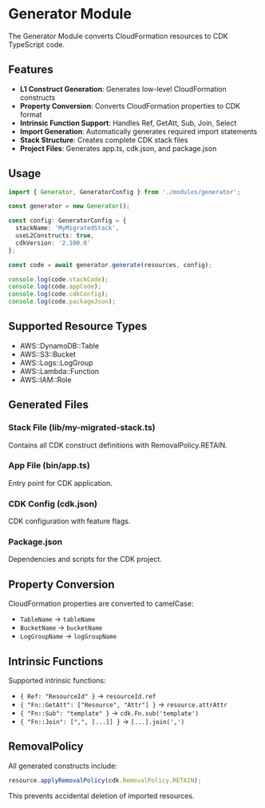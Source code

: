 # Generator Module

The Generator Module converts CloudFormation resources to CDK TypeScript code.

## Features

- **L1 Construct Generation**: Generates low-level CloudFormation constructs
- **Property Conversion**: Converts CloudFormation properties to CDK format
- **Intrinsic Function Support**: Handles Ref, GetAtt, Sub, Join, Select
- **Import Generation**: Automatically generates required import statements
- **Stack Structure**: Creates complete CDK stack files
- **Project Files**: Generates app.ts, cdk.json, and package.json

## Usage

```typescript
import { Generator, GeneratorConfig } from './modules/generator';

const generator = new Generator();

const config: GeneratorConfig = {
  stackName: 'MyMigratedStack',
  useL2Constructs: true,
  cdkVersion: '2.100.0'
};

const code = await generator.generate(resources, config);

console.log(code.stackCode);
console.log(code.appCode);
console.log(code.cdkConfig);
console.log(code.packageJson);
```

## Supported Resource Types

- AWS::DynamoDB::Table
- AWS::S3::Bucket
- AWS::Logs::LogGroup
- AWS::Lambda::Function
- AWS::IAM::Role

## Generated Files

### Stack File (lib/my-migrated-stack.ts)
Contains all CDK construct definitions with RemovalPolicy.RETAIN.

### App File (bin/app.ts)
Entry point for CDK application.

### CDK Config (cdk.json)
CDK configuration with feature flags.

### Package.json
Dependencies and scripts for the CDK project.

## Property Conversion

CloudFormation properties are converted to camelCase:
- `TableName` → `tableName`
- `BucketName` → `bucketName`
- `LogGroupName` → `logGroupName`

## Intrinsic Functions

Supported intrinsic functions:
- `{ Ref: "ResourceId" }` → `resourceId.ref`
- `{ "Fn::GetAtt": ["Resource", "Attr"] }` → `resource.attrAttr`
- `{ "Fn::Sub": "template" }` → `cdk.Fn.sub('template')`
- `{ "Fn::Join": [",", [...]] }` → `[...].join(',')`

## RemovalPolicy

All generated constructs include:
```typescript
resource.applyRemovalPolicy(cdk.RemovalPolicy.RETAIN);
```

This prevents accidental deletion of imported resources.

